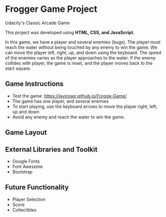 # Frogger Game Project

Udacity's Classic Arcade Game

This project was developed using **HTML, CSS, and JavaScript**. 

In this game, we have a player and several enemies (bugs). The player must reach the water without being touched by any enemy to win the game. We can move the player left, right, up, and down using the keyboard. The speed of the enemies varies as the player approaches to the water. If the enemy collides with player, the game is reset, and the player moves back to the start square.  


## Game Instructions

* Test the game: https://javiroser.github.io/Frogge-Game/
* The game has one player, and several enemies
* To start playing, use the keyboard arrows to move the player right, left, up and down
* Avoid any enemy and reach the water to win the game.


## Game Layout

## External Libraries and Toolkit
* Google Fonts 
* Font Awesome
* Bootstrap

## Future Functionality

* Player Selection
* Score
* Collectibles
